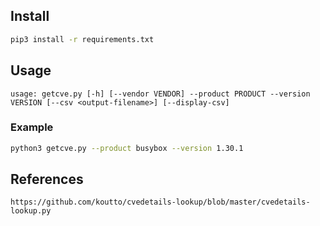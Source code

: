 ## Install
```bash
pip3 install -r requirements.txt
```
## Usage
```
usage: getcve.py [-h] [--vendor VENDOR] --product PRODUCT --version VERSION [--csv <output-filename>] [--display-csv]
```
### Example
```bash
python3 getcve.py --product busybox --version 1.30.1
```

## References
```
https://github.com/koutto/cvedetails-lookup/blob/master/cvedetails-lookup.py
```
